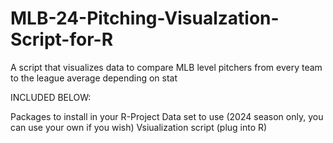 # MLB-24-Pitching-Visualzation-Script-for-R
A script that visualizes data to compare MLB level pitchers from every team to the league average depending on stat

INCLUDED BELOW:

Packages to install in your R-Project
Data set to use (2024 season only, you can use your own if you wish)
Vsiualization script (plug into R)


